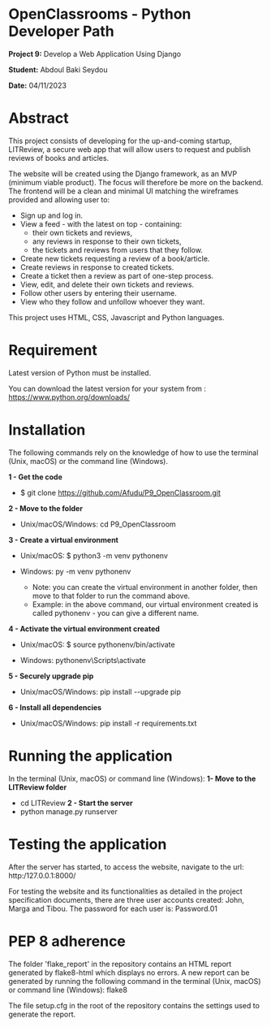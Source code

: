 # OpenClassrooms - Python Developer Path

**Project 9:** Develop a Web Application Using Django

**Student:** Abdoul Baki Seydou

**Date:** 04/11/2023

# Abstract
This project consists of developing for the up-and-coming startup, LITReview, a secure web app that will allow users 
to request and publish reviews of books and articles.

The website will be created using the Django framework, as an MVP (minimum viable product). 
The focus will therefore be more on the backend. 
The frontend will be a clean and minimal UI matching the wireframes provided and allowing user to:

  -	Sign up and log in.
  -	View a feed - with the latest on top - containing:
    - their own tickets and reviews,
    - any reviews in response to their own tickets,
    - the tickets and reviews from users that they follow.
  -	Create new tickets requesting a review of a book/article.
  -	Create reviews in response to created tickets.
  -	Create a ticket then a review as part of one-step process.
  -	View, edit, and delete their own tickets and reviews.
  -	Follow other users by entering their username.
  -	View who they follow and unfollow whoever they want. 

This project uses HTML, CSS, Javascript and Python languages.

# Requirement

Latest version of Python must be installed.

You can download the latest version for your system from : https://www.python.org/downloads/

# Installation

The following commands rely on the knowledge of how to use the terminal (Unix, macOS) or the command line (Windows).

**1 - Get the code**

  * $ git clone https://github.com/Afudu/P9_OpenClassroom.git

**2 - Move to the folder**

  * Unix/macOS/Windows: cd P9_OpenClassroom

**3 - Create a virtual environment**

  * Unix/macOS: $ python3 -m venv pythonenv
  * Windows: py -m venv pythonenv
  
    * Note: you can create the virtual environment in another folder, then move to that folder to run the command above.
    * Example: in the above command, our virtual environment created is called pythonenv - you can give a different name.

**4 - Activate the virtual environment created**

  * Unix/macOS: $ source pythonenv/bin/activate

  * Windows: pythonenv\Scripts\activate

**5 - Securely upgrade pip**

 * Unix/macOS/Windows: pip install --upgrade pip

**6 - Install all dependencies**

 * Unix/macOS/Windows: pip install -r requirements.txt

# Running the application
In the terminal (Unix, macOS) or command line (Windows):
**1- Move to the LITReview folder**
  * cd LITReview
**2 - Start the server**
  * python manage.py runserver


# Testing the application
After the server has started, to access the website, navigate to the url: http:/127.0.0.1:8000/

For testing the website and its functionalities as detailed in the project specification documents, 
there are three user accounts created: John, Marga and Tibou.
The password for each user is: Password.01

# PEP 8 adherence
The folder 'flake_report' in the repository contains an HTML report generated by flake8-html which displays no errors.
A new report can be generated by running the following command in the terminal (Unix, macOS) 
or command line (Windows): flake8

The file setup.cfg in the root of the repository contains the settings used to generate the report.
